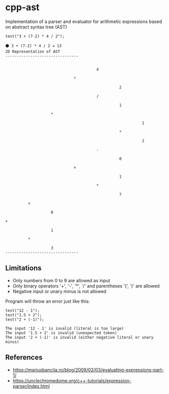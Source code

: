 # cpp-ast
Implementation of a parser and evaluator for arithmetic expressions based on abstract syntax tree (AST)
```
test("3 + (7-2) * 4 / 2");
```

```
⚫ 3 + (7-2) * 4 / 2 = 13
2D Representation of AST
--------------------------------


                                        4

                              *

                                                  2

                                        /

                                                  1

                    *

                                                            1

                                                  *

                                                            2

                                        -

                                                  0

                              +

                                                  1

                                        *

                                                  7

          +

                    0

+

                    1

          *

                    3
--------------------------------
```

## Limitations
* Only numbers from 0 to 9 are allowed as input
* Only binary operators '+', '-', '*', '/' and parentheses '(', ')' are allowed
* Negative input or unary minus is not allowed

Program will throw an error just like this:
```
test("12 - 1");
test("1.5 + 2");
test("2 + (-1)");
```

```
The input '12 - 1' is invalid (literal is too large)
The input '1.5 + 2' is invalid (unexpected token)
The input '2 + (-1)' is invalid (either negative literal or unary minus)
```

## References

* https://mariusbancila.ro/blog/2009/02/03/evaluating-expressions-part-1/
* https://unclechromedome.org/c++-tutorials/expression-parser/index.html
